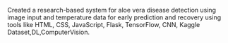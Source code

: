 Created a research-based system for aloe vera disease detection using
image input and temperature data for early prediction and recovery using tools like HTML, CSS, JavaScript,
Flask, TensorFlow, CNN, Kaggle Dataset,DL,ComputerVision.

